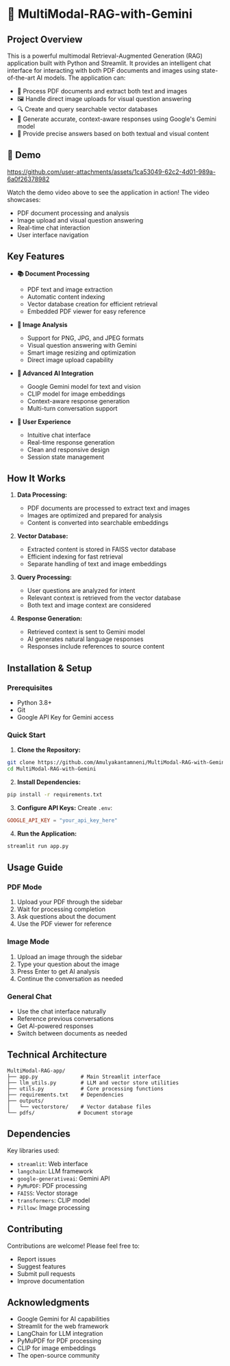 # 🚀 MultiModal-RAG-with-Gemini
 

## Project Overview

This is a powerful multimodal Retrieval-Augmented Generation (RAG) application built with Python and Streamlit. It provides an intelligent chat interface for interacting with both PDF documents and images using state-of-the-art AI models. The application can:

- 📄 Process PDF documents and extract both text and images
- 🖼️ Handle direct image uploads for visual question answering
- 🔍 Create and query searchable vector databases
- 💬 Generate accurate, context-aware responses using Google's Gemini model
- 🎯 Provide precise answers based on both textual and visual content

## 🎥 Demo

https://github.com/user-attachments/assets/1ca53049-62c2-4d01-989a-6a0f26378982


Watch the demo video above to see the application in action! The video showcases:
- PDF document processing and analysis
- Image upload and visual question answering
- Real-time chat interaction
- User interface navigation

## Key Features

- **📚 Document Processing**
  - PDF text and image extraction
  - Automatic content indexing
  - Vector database creation for efficient retrieval
  - Embedded PDF viewer for easy reference

- **🎨 Image Analysis**
  - Support for PNG, JPG, and JPEG formats
  - Visual question answering with Gemini
  - Smart image resizing and optimization
  - Direct image upload capability

- **🤖 Advanced AI Integration**
  - Google Gemini model for text and vision
  - CLIP model for image embeddings
  - Context-aware response generation
  - Multi-turn conversation support

- **👥 User Experience**
  - Intuitive chat interface
  - Real-time response generation
  - Clean and responsive design
  - Session state management

## How It Works

1. **Data Processing:**
   - PDF documents are processed to extract text and images
   - Images are optimized and prepared for analysis
   - Content is converted into searchable embeddings

2. **Vector Database:**
   - Extracted content is stored in FAISS vector database
   - Efficient indexing for fast retrieval
   - Separate handling of text and image embeddings

3. **Query Processing:**
   - User questions are analyzed for intent
   - Relevant context is retrieved from the vector database
   - Both text and image context are considered

4. **Response Generation:**
   - Retrieved context is sent to Gemini model
   - AI generates natural language responses
   - Responses include references to source content

## Installation & Setup

### Prerequisites
- Python 3.8+
- Git
- Google API Key for Gemini access

### Quick Start

1. **Clone the Repository:**
```bash
git clone https://github.com/Amulyakantamneni/MultiModal-RAG-with-Gemini.git
cd MultiModal-RAG-with-Gemini
```

2. **Install Dependencies:**
```bash
pip install -r requirements.txt
```

3. **Configure API Keys:**
Create `.env`:
```toml
GOOGLE_API_KEY = "your_api_key_here"
```

4. **Run the Application:**
```bash
streamlit run app.py
```

## Usage Guide

### PDF Mode
1. Upload your PDF through the sidebar
2. Wait for processing completion
3. Ask questions about the document
4. Use the PDF viewer for reference

### Image Mode
1. Upload an image through the sidebar
2. Type your question about the image
3. Press Enter to get AI analysis
4. Continue the conversation as needed

### General Chat
- Use the chat interface naturally
- Reference previous conversations
- Get AI-powered responses
- Switch between documents as needed

## Technical Architecture

```
MultiModal-RAG-app/
├── app.py              # Main Streamlit interface
├── llm_utils.py        # LLM and vector store utilities
├── utils.py            # Core processing functions
├── requirements.txt    # Dependencies
├── outputs/           
│   └── vectorstore/    # Vector database files
└── pdfs/              # Document storage
```

## Dependencies

Key libraries used:
- `streamlit`: Web interface
- `langchain`: LLM framework
- `google-generativeai`: Gemini API
- `PyMuPDF`: PDF processing
- `FAISS`: Vector storage
- `transformers`: CLIP model
- `Pillow`: Image processing

## Contributing

Contributions are welcome! Please feel free to:
- Report issues
- Suggest features
- Submit pull requests
- Improve documentation


## Acknowledgments

- Google Gemini for AI capabilities
- Streamlit for the web framework
- LangChain for LLM integration
- PyMuPDF for PDF processing
- CLIP for image embeddings
- The open-source community
